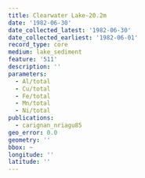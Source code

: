 ```yaml
---
title: Clearwater Lake-20.2m
date: '1982-06-30'
date_collected_latest: '1982-06-30'
date_collected_earliest: '1982-06-01'
record_type: core
medium: lake_sediment
feature: '511'
description: ''
parameters:
  - Al/total
  - Cu/total
  - Fe/total
  - Mn/total
  - Ni/total
publications:
  - carignan_nriagu85
geo_error: 0.0
geometry: ''
bbox: ~
longitude: ''
latitude: ''
---
```

